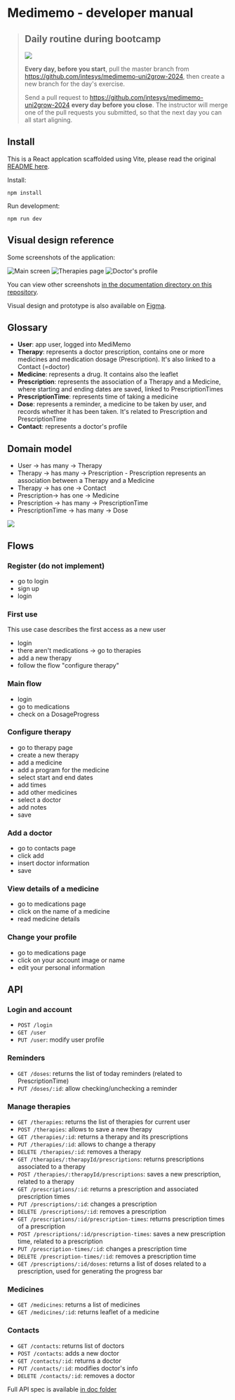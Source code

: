 # Medimemo - developer manual

> ## Daily routine during bootcamp
>
> ![](./doc/assets/daily-routine.png)
>
>**Every day, before you start**, pull the master branch from https://github.com/intesys/medimemo-uni2grow-2024, then create a new branch for the day's exercise.
>
>Send a pull request to https://github.com/intesys/medimemo-uni2grow-2024 **every day before you close**. The instructor will merge one of the pull requests you submitted, so that the next day you can all start aligning.

## Install

This is a React applcation scaffolded using Vite, please read the original [README here](./doc/Vite-README.md).

Install: 

`npm install`

Run development:

`npm run dev`

## Visual design reference

Some screenshots of the application:

![Main screen](./doc/screens/Medications-1.png)
![Therapies page](./doc/screens/My%20therapies-1.png)
![Doctor's profile](./doc/screens/Laura%20thompson.png)

You can view other screenshots [in the documentation directory on this repository](./doc/screens/).

Visual design and prototype is also available on [Figma](https://www.figma.com/proto/u3QbbGOEuDUcnEZSngo9EG/Oh---MediMemo-UI?node-id=2-2&node-type=canvas&t=GVyTDEfgoRT1MYiI-1&scaling=scale-down&content-scaling=fixed&page-id=0%3A1&starting-point-node-id=2%3A2).

## Glossary

- **User**: app user, logged into MediMemo
- **Therapy**: represents a doctor prescription, contains one or more medicines and medication dosage (Prescription). It's also linked to a Contact (=doctor)
- **Medicine**: represents a drug. It contains also the leaflet
- **Prescription**: represents the association of a Therapy and a Medicine, where starting and ending dates are saved, linked to PrescriptionTimes
- **PrescriptionTime**: represents time of taking a medicine
- **Dose**: represents a reminder, a medicine to be taken by user, and records whether it has been taken. It's related to Prescription and PrescriptionTime
- **Contact**: represents a doctor's profile

## Domain model

- User -> has many -> Therapy
- Therapy -> has many -> Prescription - Prescription represents an association between a Therapy and a Medicine
- Therapy -> has one -> Contact
- Prescription-> has one -> Medicine
- Prescription -> has many -> PrescriptionTime
- PrescriptionTime -> has many -> Dose

![](./doc/assets/domain-model.png)

## Flows

### Register (do not implement)

- go to login
- sign up
- login

### First use

This use case describes the first access as a new user

- login
- there aren't medications -> go to therapies
- add a new therapy
- follow the flow "configure therapy"

### Main flow

- login
- go to medications
- check on a DosageProgress

### Configure therapy

- go to therapy page
- create a new therapy
- add a medicine
- add a program for the medicine
- select start and end dates
- add times
- add other medicines
- select a doctor
- add notes
- save

### Add a doctor

- go to contacts page
- click add
- insert doctor information
- save

### View details of a medicine

- go to medications page
- click on the name of a medicine
- read medicine details

### Change your profile

- go to medications page
- click on your account image or name
- edit your personal information

## API

### Login and account

- `POST /login`
- `GET /user`
- `PUT /user`: modify user profile

### Reminders

- `GET /doses`: returns the list of today reminders (related to PrescriptionTime)
- `PUT /doses/:id`: allow checking/unchecking a reminder

### Manage therapies

- `GET /therapies`: returns the list of therapies for current user
- `POST /therapies`: allows to save a new therapy
- `GET /therapies/:id`: returns a therapy and its prescriptions
- `PUT /therapies/:id`: allows to change a therapy
- `DELETE /therapies/:id`: removes a therapy
- `GET /therapies/:therapyId/prescriptions`: returns prescriptions associated to a therapy
- `POST /therapies/:therapyId/prescriptions`: saves a new prescription, related to a therapy
- `GET /prescriptions/:id`: returns a prescription and associated prescription times
- `PUT /prescriptions/:id`: changes a prescription
- `DELETE /prescriptions/:id`: removes a prescription
- `GET /prescriptions/:id/prescription-times`: returns prescription times of a prescription
- `POST /prescriptions/:id/prescription-times`: saves a new prescription time, related to a prescription
- `PUT /prescription-times/:id`: changes a prescription time
- `DELETE /prescription-times/:id`: removes a prescription time
- `GET /prescriptions/:id/doses`: returns a list of doses related to a prescription, used for generating the progress bar

### Medicines

- `GET /medicines`: returns a list of medicines
- `GET /medicines/:id`: returns leaflet of a medicine

### Contacts

- `GET /contacts`: returns list of doctors
- `POST /contacts`: adds a new doctor
- `GET /contacts/:id`: returns a doctor
- `PUT /contacts/:id`: modifies doctor's info
- `DELETE /contacts/:id`: removes a doctor

Full API spec is available [in doc folder](./doc/api.yaml)